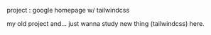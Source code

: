 project :
google homepage w/ tailwindcss

my old project and... just wanna study new thing (tailwindcss) here.